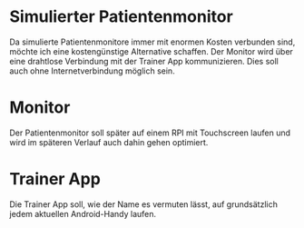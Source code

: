 # Simulierter Patientenmonitor
 Da simulierte Patientenmonitore immer mit enormen Kosten verbunden sind, möchte ich eine kostengünstige Alternative schaffen.
 Der Monitor wird über eine drahtlose Verbindung mit der Trainer App kommunizieren. Dies soll auch ohne Internetverbindung möglich sein.
 
 # Monitor
 Der Patientenmonitor soll später auf einem RPI mit Touchscreen laufen und wird im späteren Verlauf auch dahin gehen optimiert.
 
 # Trainer App
 Die Trainer App soll, wie der Name es vermuten lässt, auf grundsätzlich jedem aktuellen Android-Handy laufen.
 
 
